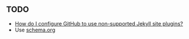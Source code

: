 TODO
----

 * [How do I configure GitHub to use non-supported Jekyll site plugins?](http://stackoverflow.com/questions/28249255/how-do-i-configure-github-to-use-non-supported-jekyll-site-plugins/28252200#28252200)
 * Use [schema.org](http://www.ihid.co.uk/blog/markup-your-blog-using-schema-org)
